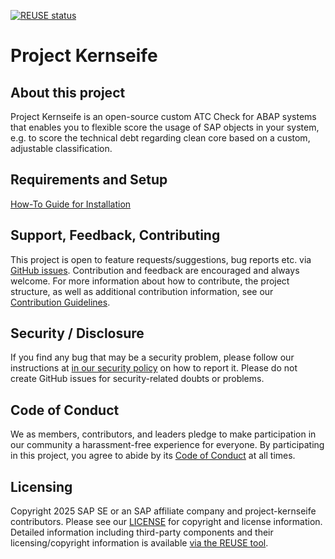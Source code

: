 [![REUSE status](https://api.reuse.software/badge/github.com/SAP/project-kernseife)](https://api.reuse.software/info/github.com/SAP/project-kernseife)

# Project Kernseife

## About this project

Project Kernseife is an open-source custom ATC Check for ABAP systems that enables you to flexible score the usage of SAP objects in your system, e.g. to score the technical debt regarding clean core based on a custom, adjustable classification.

## Requirements and Setup

[How-To Guide for Installation](https://github.com/SAP/project-kernseife/blob/main/installation-guide.md)

## Support, Feedback, Contributing

This project is open to feature requests/suggestions, bug reports etc. via [GitHub issues](https://github.com/SAP/project-kernseife/issues). Contribution and feedback are encouraged and always welcome. For more information about how to contribute, the project structure, as well as additional contribution information, see our [Contribution Guidelines](CONTRIBUTING.md).

## Security / Disclosure
If you find any bug that may be a security problem, please follow our instructions at [in our security policy](https://github.com/SAP/project-kernseife/security/policy) on how to report it. Please do not create GitHub issues for security-related doubts or problems.

## Code of Conduct

We as members, contributors, and leaders pledge to make participation in our community a harassment-free experience for everyone. By participating in this project, you agree to abide by its [Code of Conduct](https://github.com/SAP/.github/blob/main/CODE_OF_CONDUCT.md) at all times.

## Licensing

Copyright 2025 SAP SE or an SAP affiliate company and project-kernseife contributors. Please see our [LICENSE](LICENSE) for copyright and license information. Detailed information including third-party components and their licensing/copyright information is available [via the REUSE tool](https://api.reuse.software/info/github.com/SAP/project-kernseife).
